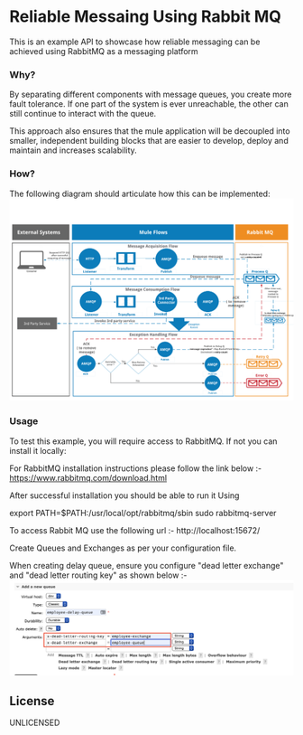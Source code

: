 # Reliable Messaing Using Rabbit MQ

This is an example API to showcase how reliable messaging can be achieved using RabbitMQ as a messaging platform

### Why?
By separating different components with message queues, you create more fault tolerance. If one part of the system is ever unreachable, the other can still continue to interact with the queue.


This approach also ensures that the mule application will be decoupled into smaller, independent building blocks that are easier to develop, deploy and maintain and increases scalability.

### How?

The following diagram should articulate how this can be implemented:
![](./docs/images/Reliable_Message_Processing_Using_RabbitMQ.png)

### Usage
To test this example, you will require access to RabbitMQ. If not you can install it locally:

For RabbitMQ installation instructions please follow the link below :-
https://www.rabbitmq.com/download.html

After successful installation you should be able to run it Using

export PATH=$PATH:/usr/local/opt/rabbitmq/sbin
sudo rabbitmq-server

To access Rabbit MQ use the following url :-
http://localhost:15672/

Create Queues and Exchanges as per your configuration file.

When creating delay queue, ensure you configure "dead letter exchange" and "dead letter routing key" as shown below :-
![](./docs/images/delay_queue_config.png)




License
----
UNLICENSED
